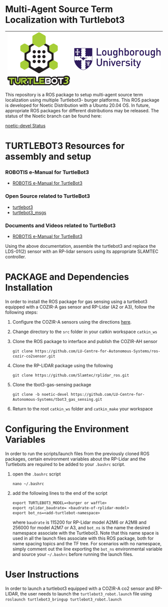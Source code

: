# Multi-Agent Source Term Localization with Turtlebot3

| ![Turtlebot3Logo](logo_turtlebot3.png) | ![Loughborough_University](University_logo.png)|
| :-------------------------------------:|:----------------------------------------------:|

 
 This repository is a ROS package to setup multi-agent source term localization using multiple Turtlebot3- burger platforms. This ROS package is developed for Noetic Distribution with a Ubuntu 20.04 OS. In future, appropriate ROS packages for different distributions may be released. The status of the Noetic branch can be found here:
 
[noetic-devel Status](https://github.com/LU-Centre-for-Autonomous-Systems/tbot3_gas_sensing/edit/noetic-devel)

# TURTLEBOT3 Resources for assembly and setup

### ROBOTIS e-Manual for TurtleBot3
- [ROBOTIS e-Manual for TurtleBot3](http://turtlebot3.robotis.com/)

### Open Source related to TurtleBot3
- [turtlebot3](https://github.com/ROBOTIS-GIT/turtlebot3)
- [turtlebot3_msgs](https://github.com/ROBOTIS-GIT/turtlebot3_msgs)

### Documents and Videos related to TurtleBot3
- [ROBOTIS e-Manual for TurtleBot3](http://turtlebot3.robotis.com/)

Using the above documentation, assemble the turtlebot3 and replace the LDS-01(2) sensor with an RP-lidar sensors using its appropriate SLAMTEC controller.

# PACKAGE and Dependencies Installation

In order to install the ROS package for gas sensing using a turtlebot3 equipped with a COZIR-A gas sensor and RP-Lidar (A2 or A3), follow the following steps:
	
1. Configure the COZIR-A sensors using the directions [here](https://github.com/LU-Centre-for-Autonomous-Systems/ros-cozir-co2sensor).

2. Change directory to the `src` folder in your catkin workspace `catkin_ws`

3. Clone the ROS package to interface and publish the COZIR-AH sensor
	```
	git clone https://github.com/LU-Centre-for-Autonomous-Systems/ros-cozir-co2sensor.git
	```

4. Clone the RP-LIDAR package using the following 
	```
	git clone https://github.com/Slamtec/rplidar_ros.git
	```

5.  Clone the tbot3-gas-sensing package
	```
	git clone -b noetic-devel https://github.com/LU-Centre-for-Autonomous-Systems/tbot3_gas_sensing.git
	```

6. Return to the root `catkin_ws` folder and `catkin_make` your workspace

# Configuring the Environment Variables
In order to run the scripts/launch files from the previously cloned ROS packages, certain environment variables about the RP-Lidar and the Turtlebots are required to be added to your `.bashrc` script.

1. open the `.bashrc` script
	```
	nano ~/.bashrc
	```

2. add the following lines to the end of the script
	```
	export TURTLEBOT3_MODEL=<burger or waffle>
	export rplidar_baudrate= <baudrate-of-rplidar-model>
	export bot_ns=<add-turtlebot-namespace>
	```
	where `baudrate` is 115200 for RP-Lidar model A2M6 or A2M8 and 256000 for model A2M7 or A3, and `bot_ns` is the name the desired namespace associate with the Turtlebot3. Note that this name space is used in all the launch files associate with this ROS package, both for name spacing topics and the TF tree. For scenarios with no namespace, simply comment out the line exporting the `bot_ns` environmental variable and source your `~/.bashrc` before running the launch files.

# User Instructions

In order to launch a turtlebot3 equipped with a COZIR-A co2 sensor and RP-LIDAR, the user needs to launch the `turtlebot3_robot.launch` file using
	```
	roslaunch turtlebot3_bringup turtlebot3_robot.launch
	```
	

